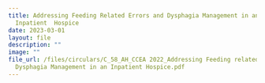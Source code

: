 ```yaml
---
title: Addressing Feeding Related Errors and Dysphagia Management in an
  Inpatient  Hospice
date: 2023-03-01
layout: file
description: ""
image: ""
file_url: /files/circulars/C_58_AH_CCEA 2022_Addressing Feeding related Errors and
  Dysphagia Management in an Inpatient Hospice.pdf
---
```

